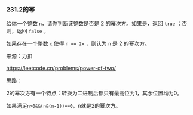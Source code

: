 ### 231.2的幂

给你一个整数 `n`，请你判断该整数是否是 2 的幂次方。如果是，返回 `true` ；否则，返回 `false` 。

如果存在一个整数 `x` 使得 `n == 2x` ，则认为 `n` 是 2 的幂次方。

来源：力扣

https://leetcode.cn/problems/power-of-two/



思路：

​		2的幂次方有一个特点：转换为二进制后都只有最高位为1，其余位置均为0。

​		如果满足`n>0&&(n&(n-1))==0`，n就是2的幂次方。